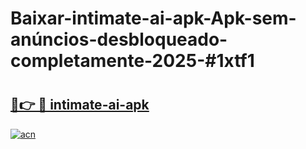 # Baixar-intimate-ai-apk-Apk-sem-anúncios-desbloqueado-completamente-2025-#1xtf1

# <h2><a href="https://ainizakaria.my?title=intimate-ai-apk&ref=24M">🔗👉 🔴 intimate-ai-apk</a></h2>

[![acn](https://github.com/user-attachments/assets/0f9c940e-d8b0-45ae-aac7-cd30a18b3e1c)](https://ainizakaria.my?title=intimate-ai-apk&ref=24M)

